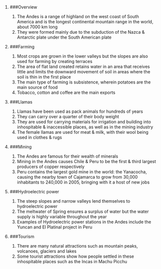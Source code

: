 1. ###Overview

    1. The Andes is a range of highland on the west coast of South America and is the longest continental mountain range in the world, about 7000 km long
    2. They were formed mainly due to the subduction of the Nazca & Antarctic plate under the South American plate
2. ###Farming

    1. Most crops are grown in the lower valleys but the slopes are also used for farming by creating terraces
    2. The area of flat land created retains water in an area that receives little and limits the downward movement of soil in areas where the soil is thin in the first place
    3. The main type of farming is subsistence, wherein potatoes are the main source of food
    4. Tobacco, cotton and coffee are the main exports
3. ###Llamas

    1. Llamas have been used as pack animals for hundreds of years
    2. They can carry over a quarter of their body weight
    3. They are used for carrying materials for irrigation and building into inhospitable & inaccessible places, as well as in the mining industry
    4. The female llamas are used for meat & milk, with their wool being used in clothes & rugs
4. ###Mining

    1. The Andes are famous for their wealth of minerals
    2. Mining in the Andes causes Chile & Peru to be the first & third largest producers of copper respectively
    3. Peru contains the largest gold mine in the world: the Yanacocha, causing the nearby town of Cajamarca to grow from 30,000 inhabitants to 240,000 in 2005, bringing with it a host of new jobs
5. ###Hydroelectric power

    1. The steep slopes and narrow valleys lend themselves to hydroelectric power
    2. The meltwater of Spring ensures a surplus of water but the water supply is highly variable throughout the year
    3. Examples of Hydroelectric power stations in the Andes include the Yuncan and El Platinal project in Peru
6. ###Tourism

    1. There are many natural attractions such as mountain peaks, volcanoes, glaciers and lakes
    2. Some tourist attractions show how people settled in these inhospitable places such as the Incas in Machu Picchu
